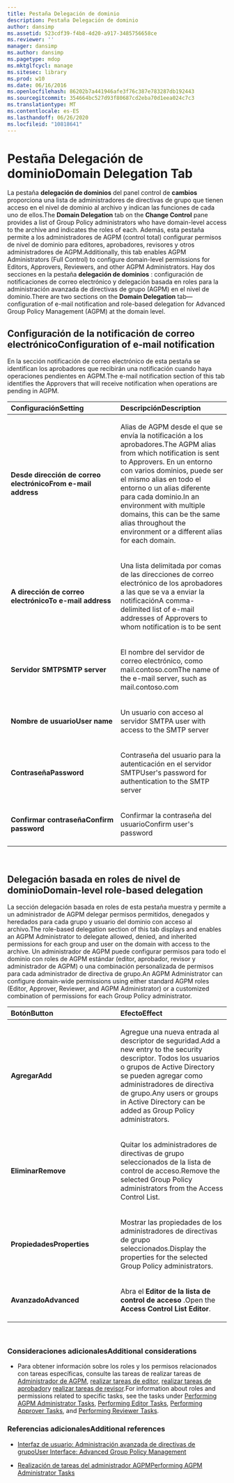 ```yaml
---
title: Pestaña Delegación de dominio
description: Pestaña Delegación de dominio
author: dansimp
ms.assetid: 523cdf39-f4b8-4d20-a917-3485756658ce
ms.reviewer: ''
manager: dansimp
ms.author: dansimp
ms.pagetype: mdop
ms.mktglfcycl: manage
ms.sitesec: library
ms.prod: w10
ms.date: 06/16/2016
ms.openlocfilehash: 86202b7a441946afe3f76c387e783287db192443
ms.sourcegitcommit: 354664bc527d93f80687cd2eba70d1eea024c7c3
ms.translationtype: MT
ms.contentlocale: es-ES
ms.lasthandoff: 06/26/2020
ms.locfileid: "10818641"
---
```

# <span data-ttu-id="01ac0-103">Pestaña Delegación de dominio</span><span class="sxs-lookup"><span data-stu-id="01ac0-103">Domain Delegation Tab</span></span>


<span data-ttu-id="01ac0-104">La pestaña **delegación de dominios** del panel control de **cambios** proporciona una lista de administradores de directivas de grupo que tienen acceso en el nivel de dominio al archivo y indican las funciones de cada uno de ellos.</span><span class="sxs-lookup"><span data-stu-id="01ac0-104">The **Domain Delegation** tab on the **Change Control** pane provides a list of Group Policy administrators who have domain-level access to the archive and indicates the roles of each.</span></span> <span data-ttu-id="01ac0-105">Además, esta pestaña permite a los administradores de AGPM (control total) configurar permisos de nivel de dominio para editores, aprobadores, revisores y otros administradores de AGPM.</span><span class="sxs-lookup"><span data-stu-id="01ac0-105">Additionally, this tab enables AGPM Administrators (Full Control) to configure domain-level permissions for Editors, Approvers, Reviewers, and other AGPM Administrators.</span></span> <span data-ttu-id="01ac0-106">Hay dos secciones en la pestaña **delegación de dominios** : configuración de notificaciones de correo electrónico y delegación basada en roles para la administración avanzada de directivas de grupo (AGPM) en el nivel de dominio.</span><span class="sxs-lookup"><span data-stu-id="01ac0-106">There are two sections on the **Domain Delegation** tab—configuration of e-mail notification and role-based delegation for Advanced Group Policy Management (AGPM) at the domain level.</span></span>

## <span data-ttu-id="01ac0-107">Configuración de la notificación de correo electrónico</span><span class="sxs-lookup"><span data-stu-id="01ac0-107">Configuration of e-mail notification</span></span>


<span data-ttu-id="01ac0-108">En la sección notificación de correo electrónico de esta pestaña se identifican los aprobadores que recibirán una notificación cuando haya operaciones pendientes en AGPM.</span><span class="sxs-lookup"><span data-stu-id="01ac0-108">The e-mail notification section of this tab identifies the Approvers that will receive notification when operations are pending in AGPM.</span></span>

<table>
<colgroup>
<col width="50%" />
<col width="50%" />
</colgroup>
<thead>
<tr class="header">
<th align="left"><span data-ttu-id="01ac0-109">Configuración</span><span class="sxs-lookup"><span data-stu-id="01ac0-109">Setting</span></span></th>
<th align="left"><span data-ttu-id="01ac0-110">Descripción</span><span class="sxs-lookup"><span data-stu-id="01ac0-110">Description</span></span></th>
</tr>
</thead>
<tbody>
<tr class="odd">
<td align="left"><p><strong><span data-ttu-id="01ac0-111">Desde dirección de correo electrónico</span><span class="sxs-lookup"><span data-stu-id="01ac0-111">From e-mail address</span></span></strong></p></td>
<td align="left"><p><span data-ttu-id="01ac0-112">Alias de AGPM desde el que se envía la notificación a los aprobadores.</span><span class="sxs-lookup"><span data-stu-id="01ac0-112">The AGPM alias from which notification is sent to Approvers.</span></span> <span data-ttu-id="01ac0-113">En un entorno con varios dominios, puede ser el mismo alias en todo el entorno o un alias diferente para cada dominio.</span><span class="sxs-lookup"><span data-stu-id="01ac0-113">In an environment with multiple domains, this can be the same alias throughout the environment or a different alias for each domain.</span></span></p></td>
</tr>
<tr class="even">
<td align="left"><p><strong><span data-ttu-id="01ac0-114">A dirección de correo electrónico</span><span class="sxs-lookup"><span data-stu-id="01ac0-114">To e-mail address</span></span></strong></p></td>
<td align="left"><p><span data-ttu-id="01ac0-115">Una lista delimitada por comas de las direcciones de correo electrónico de los aprobadores a las que se va a enviar la notificación</span><span class="sxs-lookup"><span data-stu-id="01ac0-115">A comma-delimited list of e-mail addresses of Approvers to whom notification is to be sent</span></span></p></td>
</tr>
<tr class="odd">
<td align="left"><p><strong><span data-ttu-id="01ac0-116">Servidor SMTP</span><span class="sxs-lookup"><span data-stu-id="01ac0-116">SMTP server</span></span></strong></p></td>
<td align="left"><p><span data-ttu-id="01ac0-117">El nombre del servidor de correo electrónico, como mail.contoso.com</span><span class="sxs-lookup"><span data-stu-id="01ac0-117">The name of the e-mail server, such as mail.contoso.com</span></span></p></td>
</tr>
<tr class="even">
<td align="left"><p><strong><span data-ttu-id="01ac0-118">Nombre de usuario</span><span class="sxs-lookup"><span data-stu-id="01ac0-118">User name</span></span></strong></p></td>
<td align="left"><p><span data-ttu-id="01ac0-119">Un usuario con acceso al servidor SMTP</span><span class="sxs-lookup"><span data-stu-id="01ac0-119">A user with access to the SMTP server</span></span></p></td>
</tr>
<tr class="odd">
<td align="left"><p><strong><span data-ttu-id="01ac0-120">Contraseña</span><span class="sxs-lookup"><span data-stu-id="01ac0-120">Password</span></span></strong></p></td>
<td align="left"><p><span data-ttu-id="01ac0-121">Contraseña del usuario para la autenticación en el servidor SMTP</span><span class="sxs-lookup"><span data-stu-id="01ac0-121">User's password for authentication to the SMTP server</span></span></p></td>
</tr>
<tr class="even">
<td align="left"><p><strong><span data-ttu-id="01ac0-122">Confirmar contraseña</span><span class="sxs-lookup"><span data-stu-id="01ac0-122">Confirm password</span></span></strong></p></td>
<td align="left"><p><span data-ttu-id="01ac0-123">Confirmar la contraseña del usuario</span><span class="sxs-lookup"><span data-stu-id="01ac0-123">Confirm user's password</span></span></p></td>
</tr>
</tbody>
</table>

 

## <span data-ttu-id="01ac0-124">Delegación basada en roles de nivel de dominio</span><span class="sxs-lookup"><span data-stu-id="01ac0-124">Domain-level role-based delegation</span></span>


<span data-ttu-id="01ac0-125">La sección delegación basada en roles de esta pestaña muestra y permite a un administrador de AGPM delegar permisos permitidos, denegados y heredados para cada grupo y usuario del dominio con acceso al archivo.</span><span class="sxs-lookup"><span data-stu-id="01ac0-125">The role-based delegation section of this tab displays and enables an AGPM Administrator to delegate allowed, denied, and inherited permissions for each group and user on the domain with access to the archive.</span></span> <span data-ttu-id="01ac0-126">Un administrador de AGPM puede configurar permisos para todo el dominio con roles de AGPM estándar (editor, aprobador, revisor y administrador de AGPM) o una combinación personalizada de permisos para cada administrador de directiva de grupo.</span><span class="sxs-lookup"><span data-stu-id="01ac0-126">An AGPM Administrator can configure domain-wide permissions using either standard AGPM roles (Editor, Approver, Reviewer, and AGPM Administrator) or a customized combination of permissions for each Group Policy administrator.</span></span>

<table>
<colgroup>
<col width="50%" />
<col width="50%" />
</colgroup>
<thead>
<tr class="header">
<th align="left"><span data-ttu-id="01ac0-127">Botón</span><span class="sxs-lookup"><span data-stu-id="01ac0-127">Button</span></span></th>
<th align="left"><span data-ttu-id="01ac0-128">Efecto</span><span class="sxs-lookup"><span data-stu-id="01ac0-128">Effect</span></span></th>
</tr>
</thead>
<tbody>
<tr class="odd">
<td align="left"><p><strong><span data-ttu-id="01ac0-129">Agregar</span><span class="sxs-lookup"><span data-stu-id="01ac0-129">Add</span></span></strong></p></td>
<td align="left"><p><span data-ttu-id="01ac0-130">Agregue una nueva entrada al descriptor de seguridad.</span><span class="sxs-lookup"><span data-stu-id="01ac0-130">Add a new entry to the security descriptor.</span></span> <span data-ttu-id="01ac0-131">Todos los usuarios o grupos de Active Directory se pueden agregar como administradores de directiva de grupo.</span><span class="sxs-lookup"><span data-stu-id="01ac0-131">Any users or groups in Active Directory can be added as Group Policy administrators.</span></span></p></td>
</tr>
<tr class="even">
<td align="left"><p><strong><span data-ttu-id="01ac0-132">Eliminar</span><span class="sxs-lookup"><span data-stu-id="01ac0-132">Remove</span></span></strong></p></td>
<td align="left"><p><span data-ttu-id="01ac0-133">Quitar los administradores de directivas de grupo seleccionados de la lista de control de acceso.</span><span class="sxs-lookup"><span data-stu-id="01ac0-133">Remove the selected Group Policy administrators from the Access Control List.</span></span></p></td>
</tr>
<tr class="odd">
<td align="left"><p><strong><span data-ttu-id="01ac0-134">Propiedades</span><span class="sxs-lookup"><span data-stu-id="01ac0-134">Properties</span></span></strong></p></td>
<td align="left"><p><span data-ttu-id="01ac0-135">Mostrar las propiedades de los administradores de directivas de grupo seleccionados.</span><span class="sxs-lookup"><span data-stu-id="01ac0-135">Display the properties for the selected Group Policy administrators.</span></span></p></td>
</tr>
<tr class="even">
<td align="left"><p><strong><span data-ttu-id="01ac0-136">Avanzado</span><span class="sxs-lookup"><span data-stu-id="01ac0-136">Advanced</span></span></strong></p></td>
<td align="left"><p><span data-ttu-id="01ac0-137">Abra el <strong> Editor de la lista de control de acceso </strong> .</span><span class="sxs-lookup"><span data-stu-id="01ac0-137">Open the <strong>Access Control List Editor</strong>.</span></span></p></td>
</tr>
</tbody>
</table>

 

### <span data-ttu-id="01ac0-138">Consideraciones adicionales</span><span class="sxs-lookup"><span data-stu-id="01ac0-138">Additional considerations</span></span>

-   <span data-ttu-id="01ac0-139">Para obtener información sobre los roles y los permisos relacionados con tareas específicas, consulte las tareas de realizar tareas de [Administrador de AGPM](performing-agpm-administrator-tasks-agpm30ops.md), [realizar tareas de editor](performing-editor-tasks-agpm30ops.md), [realizar tareas de aprobador](performing-approver-tasks-agpm30ops.md)y [realizar tareas de revisor](performing-reviewer-tasks-agpm30ops.md).</span><span class="sxs-lookup"><span data-stu-id="01ac0-139">For information about roles and permissions related to specific tasks, see the tasks under [Performing AGPM Administrator Tasks](performing-agpm-administrator-tasks-agpm30ops.md), [Performing Editor Tasks](performing-editor-tasks-agpm30ops.md), [Performing Approver Tasks](performing-approver-tasks-agpm30ops.md), and [Performing Reviewer Tasks](performing-reviewer-tasks-agpm30ops.md).</span></span>

### <span data-ttu-id="01ac0-140">Referencias adicionales</span><span class="sxs-lookup"><span data-stu-id="01ac0-140">Additional references</span></span>

-   [<span data-ttu-id="01ac0-141">Interfaz de usuario: Administración avanzada de directivas de grupo</span><span class="sxs-lookup"><span data-stu-id="01ac0-141">User Interface: Advanced Group Policy Management</span></span>](user-interface-advanced-group-policy-management-agpm30ops.md)

-   [<span data-ttu-id="01ac0-142">Realización de tareas del administrador AGPM</span><span class="sxs-lookup"><span data-stu-id="01ac0-142">Performing AGPM Administrator Tasks</span></span>](performing-agpm-administrator-tasks-agpm30ops.md)

 

 





